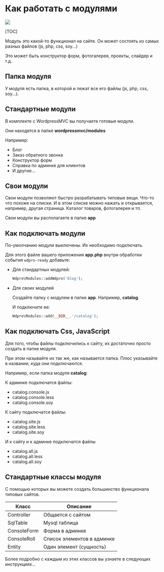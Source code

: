 # Как работать с модулями

[![](http://img.youtube.com/vi/eG8V1iz1D_c/0.jpg)](http://www.youtube.com/watch?v=eG8V1iz1D_c "")

[TOC]

Модуль это какой-то функционал на сайте. Он может состоять из самых разных файлов (js, php, css, soy...)

Это может быть конструктор форм, фотогалерея, проекты, слайдер и т.д.



## Папка модуля

У модуля есть папка, в которой и лежат все его файлы (js, php, css, soy...).



## Стандартные модули

В комплекте с WordpressMVC вы получаете готовые модули.

Они находятся в папке **wordpressmvc/modules**

Например:

* Блог
* Заказ обратного звонка
* Конструктор форм
* Справка по админке для клиентов
* И другие...



## Свои модули

Свои модули позволяют быстро разрабатывать типовые вещи. Что-то что похоже на списки. И в этом списке можно нажать и открывается, например, другая страница. Каталог товаров, фотогалерея и тп.

Свои модули вы располагаете в папке **app**



## Как подключать модули

По-умолчанию модули выключены. Их необходимо подключать.

Для этого файле вашего приложения **app.php** внутри обработки события `wdpro-ready` добавьте:

* Для стандартных модулей:

  ```php
  Wdpro\Modules::addWdpro('blog');
  ```

* Для своих модулей

  Создайте папку с модулем в папке **app**. Например, **catalog**.

  И подключите ее:

  ```php
  Wdpro\Modules::add(__DIR__.'/catalog');
  ```



## Как подключать Css, JavaScript

Для того, чтобы файлы подключились к сайту, их достаточно просто создать в папке модуля.

При этом называйте их так же, как называется папка. Плюс указывайте в названии, куда они подключаются.

Например, если папка модуля **catalog**:

К админке подключатся файлы:

* catalog.console.js
* catalog.console.less
* catalog.console.soy

К сайту подключатся файлы:

* catalog.site.js
* catalog.site.less
* catalog.site.soy

И к сайту и к админке подключатся файлы

* catalog.all.js
* catalog.all.less
* catalog.all.soy



## Стандартные классы модуля

С помощью которых вы можете создать большинство функционала типовых сайтов.

| Класс       | Описание                   |
| ----------- | -------------------------- |
| Controller  | Общается с сайтом          |
| SqlTable    | Mysql таблица              |
| ConsoleForm | Форма в админке            |
| ConsoleRoll | Список элементов в админке |
| Entity      | Один элемент (сущность)    |

Более подробно с каждым из этих классов вы узнаете в следующих инструкциях...